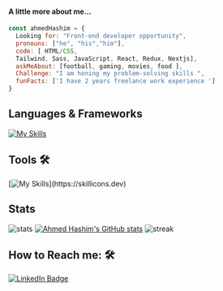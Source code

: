 <h4>A little more about me...</h4>
  
```javascript
const ahmedHashim = {
  Looking for: "Front-end developer opportunity",
  pronouns: ["he", "his","him"],
  code: [ HTML/CSS, 
  Tailwind, Sass, JavaScript, React, Redux, Nextjs],
  askMeAbout: [football, gaming, movies, food ],
  Challenge: "I am honing my problem-solving skills ",
  funFacts: ['I have 2 years freelance work experience ']
}
```

## **Languages & Frameworks**
[![My Skills](https://skillicons.dev/icons?i=html,css,tailwind,sass,js,cpp,react,redux,nextjs,ts)](https://skillicons.dev)

## **Tools** 🛠 
[![My Skills](https://skillicons.dev/icons?i=git,github,gitlab,heroku,notion,wordpress,vscode,atom,figma,materialui,vite,cloudflare,)](https://skillicons.dev)

## **Stats**
![stats](https://github-readme-stats.vercel.app/api?username=ahmedhasim209&title_color=3498db&text_color=2ecc71&icon_color=3498db&bg_color=00000000&hide_border=true&show_icons=true&include_all_commits=true&count_private=true&disable_animations=true)
[![Ahmed Hashim's GitHub stats](https://github-readme-stats.vercel.app/api/top-langs?username=ahmedhasim209&hide=html,scss,stylus,blade,jupyter%20notebook,python,css,shell,batchfile,dockerfile,typescript&theme=algolia&show_icons=true)](https://github.com/saifurrahman1193)
![streak](https://streak-stats.demolab.com/?user=ahmedhasim209&hide_border=true&background=00000000&border=2980b9&stroke=2980b9&ring=27ae60&fire=27ae60&currStreakNum=2980b9&sideNums=2980b9&currStreakLabel=2980b9&sideLabels=2980b9&dates=2980b9)

## **How to Reach me:** 🛠 
 <a href="https://www.linkedin.com/in/ahmmed-hashim/">
    <img src="https://img.shields.io/badge/LinkedIn-blue?style=for-the-badge&logo=linkedin&logoColor=white" alt="LinkedIn Badge"/>
  </a>
